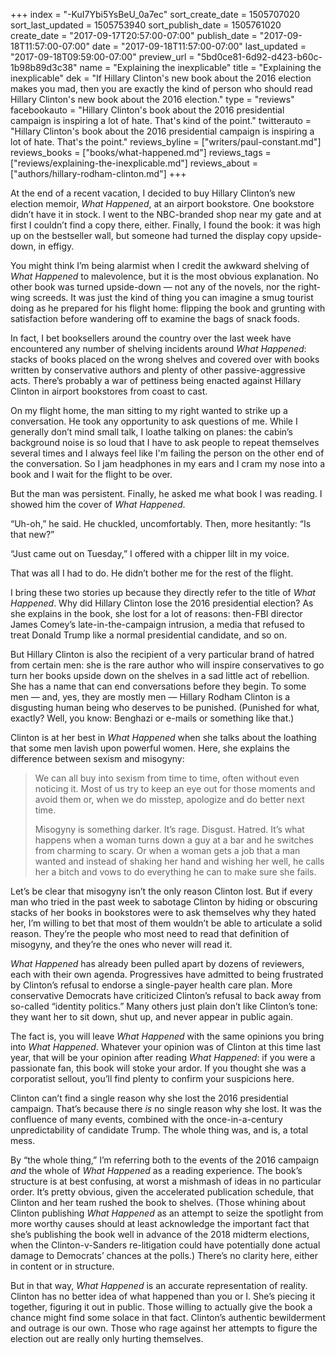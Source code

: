 +++
index = "-KuI7Ybi5YsBeU_0a7ec"
sort_create_date = 1505707020
sort_last_updated = 1505753940
sort_publish_date = 1505761020
create_date = "2017-09-17T20:57:00-07:00"
publish_date = "2017-09-18T11:57:00-07:00"
date = "2017-09-18T11:57:00-07:00"
last_updated = "2017-09-18T09:59:00-07:00"
preview_url = "5bd0ce81-6d92-d423-b60c-1b98b89d3c38"
name = "Explaining the inexplicable"
title = "Explaining the inexplicable"
dek = "If Hillary Clinton's new book about the 2016 election makes you mad, then you are exactly the kind of person who should read Hillary Clinton's new book about the 2016 election."
type = "reviews"
facebookauto = "Hillary Clinton's book about the 2016 presidential campaign is inspiring a lot of hate. That's kind of the point."
twitterauto = "Hillary Clinton's book about the 2016 presidential campaign is inspiring a lot of hate. That's the point."
reviews_byline = ["writers/paul-constant.md"]
reviews_books = ["books/what-happened.md"]
reviews_tags = ["reviews/explaining-the-inexplicable.md"]
reviews_about = ["authors/hillary-rodham-clinton.md"]
+++

At the end of a recent vacation, I decided to buy Hillary Clinton’s new election memoir, *What Happened*, at an airport bookstore. One bookstore didn’t have it in stock. I went to the NBC-branded shop near my gate and at first I couldn’t find a copy there, either. Finally, I found the book: it was high up on the bestseller wall, but someone had turned the display copy upside-down, in effigy. 

You might think I’m being alarmist when I credit the awkward shelving of *What Happened* to malevolence, but it is the most obvious explanation. No other book was turned upside-down — not any of the novels, nor the right-wing screeds. It was just the kind of thing you can imagine a smug tourist doing as he prepared for his flight home: flipping the book and grunting with satisfaction before wandering off to examine the bags of snack foods. 

In fact, I bet booksellers around the country over the last week have encountered any number of shelving incidents around *What Happened*: stacks of books placed on the wrong shelves and covered over with books written by conservative authors and plenty of other passive-aggressive acts. There’s probably a war of pettiness being enacted against Hillary Clinton in airport bookstores from coast to cast.

<div class="break"></div>

On my flight home, the man sitting to my right wanted to strike up a conversation. He took any opportunity to ask questions of me. While I generally don’t mind small talk, I loathe talking on planes: the cabin’s background noise is so loud that I have to ask people to repeat themselves several times and I always feel like I'm failing the person on the other end of the conversation. So I jam headphones in my ears and I cram my nose into a book and I wait for the flight to be over. 

But the man was persistent. Finally, he asked me what book I was reading. I showed him the cover of *What Happened*. 

“Uh-oh,” he said. He chuckled, uncomfortably. Then, more hesitantly: “Is that new?”

“Just came out on Tuesday,” I offered with a chipper lilt in my voice.

That was all I had to do. He didn’t bother me for the rest of the flight.

<div class="break"></div>

I bring these two stories up because they directly refer to the title of *What Happened*. Why did Hillary Clinton lose the 2016 presidential election? As she explains in the book, she lost for a lot of reasons: then-FBI director James Comey’s late-in-the-campaign intrusion, a media that refused to treat Donald Trump like a normal presidential candidate, and so on.

But Hillary Clinton is also the recipient of a very particular brand of hatred from certain men: she is the rare author who will inspire conservatives to go turn her books upside down on the shelves in a sad little act of rebellion. She has a name that can end conversations before they begin. To some men — and, yes, they are mostly men — Hillary Rodham Clinton is a disgusting human being who deserves to be punished. (Punished for what, exactly? Well, you know: Benghazi or e-mails or something like that.)

Clinton is at her best in *What Happened* when she talks about the loathing that some men lavish upon powerful women. Here, she explains the difference between sexism and misogyny:

<blockquote><p>We can all buy into sexism from time to time, often without even noticing it. Most of us try to keep an eye out for those moments and avoid them or, when we do misstep, apologize and do better next time.</p>

<p>Misogyny is something darker. It’s rage. Disgust. Hatred. It’s what happens when a woman turns down a guy at a bar and he switches from charming to scary. Or when a woman gets a job that a man wanted and instead of shaking her hand and wishing her well, he calls her a bitch and vows to do everything he can to make sure she fails.</p></blockquote>

Let’s be clear that misogyny isn’t the only reason Clinton lost. But if every man who tried in the past week to sabotage Clinton by hiding or obscuring stacks of her books in bookstores were to ask themselves why they hated her, I’m willing to bet that most of them wouldn’t be able to articulate a solid reason. They’re the people who most need to read that definition of misogyny, and they’re the ones who never will read it.

*What Happened* has already been pulled apart by dozens of reviewers, each with their own agenda. Progressives have admitted to being frustrated by Clinton’s refusal to endorse a single-payer health care plan. More conservative Democrats have criticized Clinton’s refusal to back away from so-called “identity politics.” Many others just plain don’t like Clinton’s tone: they want her to sit down, shut up, and never appear in public again.

<div class="break"></div>

The fact is, you will leave *What Happened* with the same opinions you bring into *What Happened*. Whatever your opinion was of Clinton at this time last year, that will be your opinion after reading *What Happened*: if you were a passionate fan, this book will stoke your ardor. If you thought she was a corporatist sellout, you’ll find plenty to confirm your suspicions here.

Clinton can’t find a single reason why she lost the 2016 presidential campaign. That’s because there *is* no single reason why she lost. It was the confluence of many events, combined with the once-in-a-century unpredictability of candidate Trump. The whole thing was, and is, a total mess. 

By “the whole thing,” I’m referring both to the events of the 2016 campaign *and* the whole of *What Happened* as a reading experience. The book’s structure is at best confusing, at worst a mishmash of ideas in no particular order. It’s pretty obvious, given the accelerated publication schedule, that Clinton and her team rushed the book to shelves. (Those whining about Clinton publishing *What Happened* as an attempt to seize the spotlight from more worthy causes  should at least acknowledge the important fact that she’s publishing the book well in advance of the 2018 midterm elections, when the Clinton-v-Sanders re-litigation could have potentially done actual damage to Democrats’ chances at the polls.) There’s no clarity here, either in content or in structure.

But in that way, *What Happened* is an accurate representation of reality. Clinton has no better idea of what happened than you or I. She’s piecing it together, figuring it out in public. Those willing to actually give the book a chance might find some solace in that fact. Clinton’s authentic bewilderment and outrage is our own. Those who rage against her attempts to figure the election out are really only hurting themselves.
